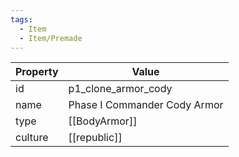 ```yaml
---
tags:
  - Item
  - Item/Premade
---
```


| Property | Value                        |
| -------- | ---------------------------- |
| id       | p1_clone_armor_cody          |
| name     | Phase I Commander Cody Armor |
| type     | [[BodyArmor]]                |
| culture  | [[republic]]        |


